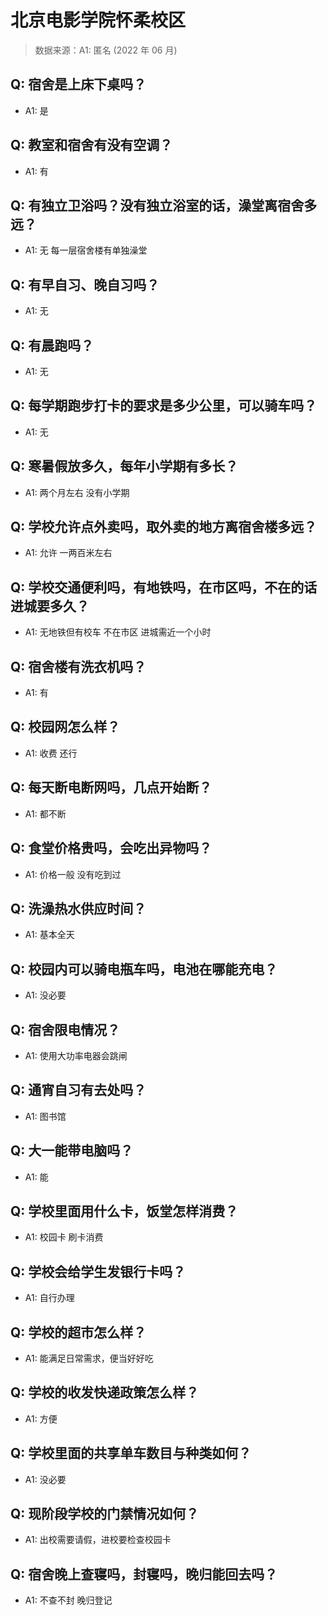 # 北京电影学院怀柔校区

> 数据来源：A1: 匿名 (2022 年 06 月)

## Q: 宿舍是上床下桌吗？

- A1: 是

## Q: 教室和宿舍有没有空调？

- A1: 有

## Q: 有独立卫浴吗？没有独立浴室的话，澡堂离宿舍多远？

- A1: 无 每一层宿舍楼有单独澡堂

## Q: 有早自习、晚自习吗？

- A1: 无

## Q: 有晨跑吗？

- A1: 无

## Q: 每学期跑步打卡的要求是多少公里，可以骑车吗？

- A1: 无

## Q: 寒暑假放多久，每年小学期有多长？

- A1: 两个月左右 没有小学期

## Q: 学校允许点外卖吗，取外卖的地方离宿舍楼多远？

- A1: 允许 一两百米左右

## Q: 学校交通便利吗，有地铁吗，在市区吗，不在的话进城要多久？

- A1: 无地铁但有校车 不在市区 进城需近一个小时

## Q: 宿舍楼有洗衣机吗？

- A1: 有

## Q: 校园网怎么样？

- A1: 收费 还行

## Q: 每天断电断网吗，几点开始断？

- A1: 都不断

## Q: 食堂价格贵吗，会吃出异物吗？

- A1: 价格一般 没有吃到过

## Q: 洗澡热水供应时间？

- A1: 基本全天

## Q: 校园内可以骑电瓶车吗，电池在哪能充电？

- A1: 没必要

## Q: 宿舍限电情况？

- A1: 使用大功率电器会跳闸

## Q: 通宵自习有去处吗？

- A1: 图书馆

## Q: 大一能带电脑吗？

- A1: 能

## Q: 学校里面用什么卡，饭堂怎样消费？

- A1: 校园卡 刷卡消费

## Q: 学校会给学生发银行卡吗？

- A1: 自行办理

## Q: 学校的超市怎么样？

- A1: 能满足日常需求，便当好好吃

## Q: 学校的收发快递政策怎么样？

- A1: 方便

## Q: 学校里面的共享单车数目与种类如何？

- A1: 没必要

## Q: 现阶段学校的门禁情况如何？

- A1: 出校需要请假，进校要检查校园卡

## Q: 宿舍晚上查寝吗，封寝吗，晚归能回去吗？

- A1: 不查不封 晚归登记

